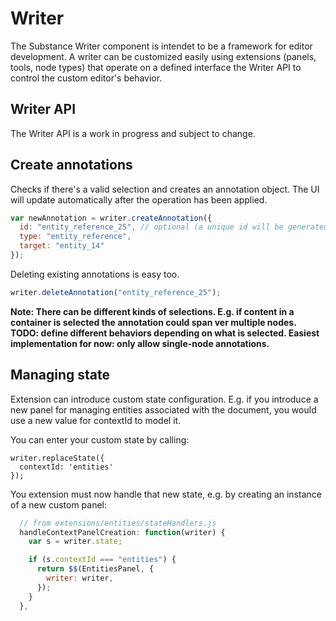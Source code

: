 # Writer

The Substance Writer component is intendet to be a framework for editor development. A writer can be customized easily using extensions (panels, tools, node types) that operate on a defined interface the Writer API to control the custom editor's behavior.

## Writer API

The Writer API is a work in progress and subject to change.

## Create annotations

Checks if there's a valid selection and creates an annotation object. The UI will update automatically after the operation has been applied.

```js
var newAnnotation = writer.createAnnotation({
  id: "entity_reference_25", // optional (a unique id will be generated if not provided)
  type: "entity_reference",
  target: "entity_14"
});
```

Deleting existing annotations is easy too.

```js
writer.deleteAnnotation("entity_reference_25");
```

**Note: There can be different kinds of selections. E.g. if content in a container is selected the annotation could span ver multiple nodes. TODO: define different behaviors depending on what is selected. Easiest implementation for now: only allow single-node annotations.**

## Managing state

Extension can introduce custom state configuration. E.g. if you introduce a new panel for managing entities associated with the document, you would use a new value for contextId to model it.

You can enter your custom state by calling:

```
writer.replaceState({
  contextId: 'entities'
});
```

You extension must now handle that new state, e.g. by creating an instance of a new custom panel:


```js
  // from extensions/entities/stateHandlers.js
  handleContextPanelCreation: function(writer) {
    var s = writer.state;

    if (s.contextId === "entities") {
      return $$(EntitiesPanel, {
        writer: writer,
      });
    }
  },
```
